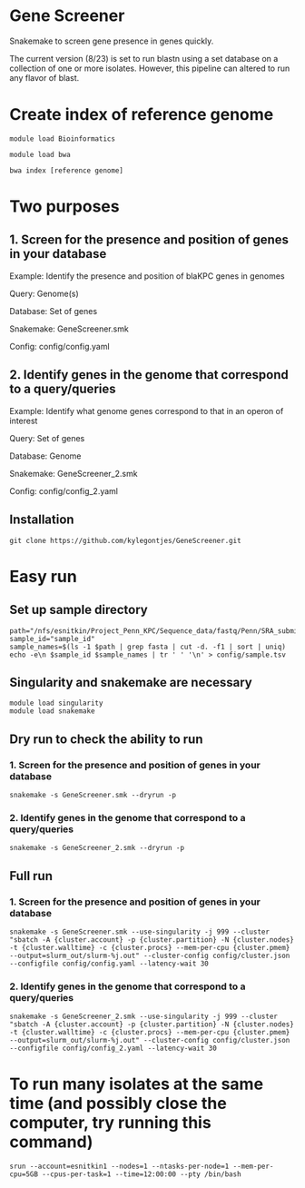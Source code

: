 # Gene Screener 

Snakemake to screen gene presence in genes quickly.

The current version (8/23) is set to run blastn using a set database on a collection of one or more isolates. However, this pipeline can altered to run any flavor of blast.

# Create index of reference genome
```
module load Bioinformatics

module load bwa

bwa index [reference genome]
```

# Two purposes
## 1. Screen for the presence and position of genes in your database 
Example: Identify the presence and position of blaKPC genes in genomes

Query: Genome(s)

Database: Set of genes

Snakemake: GeneScreener.smk

Config: config/config.yaml

## 2. Identify genes in the genome that correspond to a query/queries
Example: Identify what genome genes correspond to that in an operon of interest

Query: Set of genes

Database: Genome

Snakemake: GeneScreener_2.smk

Config: config/config_2.yaml

## Installation
```
git clone https://github.com/kylegontjes/GeneScreener.git
```
# Easy run

## Set  up sample directory
```
path="/nfs/esnitkin/Project_Penn_KPC/Sequence_data/fastq/Penn/SRA_submission/"
sample_id="sample_id"
sample_names=$(ls -1 $path | grep fasta | cut -d. -f1 | sort | uniq)
echo -e\n $sample_id $sample_names | tr ' ' '\n' > config/sample.tsv
```

## Singularity and snakemake are necessary
```
module load singularity
module load snakemake
```

## Dry run to check the ability to run
### 1. Screen for the presence and position of genes in your database 
```
snakemake -s GeneScreener.smk --dryrun -p
```
### 2. Identify genes in the genome that correspond to a query/queries
```
snakemake -s GeneScreener_2.smk --dryrun -p
```

## Full run
### 1. Screen for the presence and position of genes in your database 
```
snakemake -s GeneScreener.smk --use-singularity -j 999 --cluster "sbatch -A {cluster.account} -p {cluster.partition} -N {cluster.nodes} -t {cluster.walltime} -c {cluster.procs} --mem-per-cpu {cluster.pmem} --output=slurm_out/slurm-%j.out" --cluster-config config/cluster.json --configfile config/config.yaml --latency-wait 30
```
### 2. Identify genes in the genome that correspond to a query/queries
```
snakemake -s GeneScreener_2.smk --use-singularity -j 999 --cluster "sbatch -A {cluster.account} -p {cluster.partition} -N {cluster.nodes} -t {cluster.walltime} -c {cluster.procs} --mem-per-cpu {cluster.pmem} --output=slurm_out/slurm-%j.out" --cluster-config config/cluster.json --configfile config/config_2.yaml --latency-wait 30
```
# To run many isolates at the same time (and possibly close the computer, try running this command)
```
srun --account=esnitkin1 --nodes=1 --ntasks-per-node=1 --mem-per-cpu=5GB --cpus-per-task=1 --time=12:00:00 --pty /bin/bash
```

